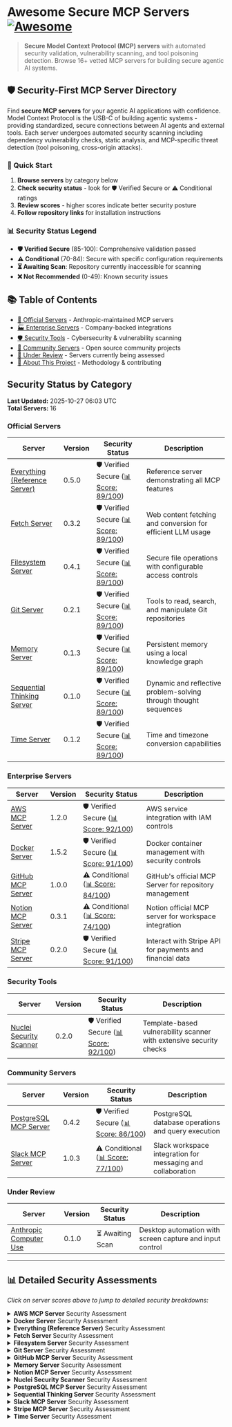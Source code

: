 # Awesome Secure MCP Servers [![Awesome](https://awesome.re/badge.svg)](https://awesome.re)

> **Secure Model Context Protocol (MCP) servers** with automated security validation, vulnerability scanning, and tool poisoning detection. Browse 16+ vetted MCP servers for building secure agentic AI systems.

## 🛡️ Security-First MCP Server Directory

Find **secure MCP servers** for your agentic AI applications with confidence. Model Context Protocol is the USB-C of building agentic systems - providing standardized, secure connections between AI agents and external tools. Each server undergoes automated security scanning including dependency vulnerability checks, static analysis, and MCP-specific threat detection (tool poisoning, cross-origin attacks).

### 🚀 Quick Start
1. **Browse servers** by category below
2. **Check security status** - look for 🛡️ Verified Secure or ⚠️ Conditional ratings
3. **Review scores** - higher scores indicate better security posture
4. **Follow repository links** for installation instructions

### 📊 Security Status Legend
- **🛡️ Verified Secure** (85-100): Comprehensive validation passed
- **⚠️ Conditional** (70-84): Secure with specific configuration requirements  
- **⏳ Awaiting Scan**: Repository currently inaccessible for scanning
- **❌ Not Recommended** (0-49): Known security issues

## 📚 Table of Contents
- [🏢 Official Servers](#official-servers) - Anthropic-maintained MCP servers
- [🏭 Enterprise Servers](#enterprise-servers) - Company-backed integrations 
- [🛡️ Security Tools](#security-tools) - Cybersecurity & vulnerability scanning
- [👥 Community Servers](#community-servers) - Open source community projects
- [🔄 Under Review](#under-review) - Servers currently being assessed
- [📖 About This Project](#-about-this-project) - Methodology & contributing

## Security Status by Category

**Last Updated:** 2025-10-27 06:03 UTC  
**Total Servers:** 16

### Official Servers

| Server | Version | Security Status | Description |
|--------|---------|----------------|-------------|
| [Everything (Reference Server)](https://github.com/modelcontextprotocol/servers/tree/main/src/everything) | 0.5.0 | 🛡️ Verified Secure ([📊 Score: 89/100](#security-details-everything-reference)) | Reference server demonstrating all MCP features |
| [Fetch Server](https://github.com/modelcontextprotocol/servers/tree/main/src/fetch) | 0.3.2 | 🛡️ Verified Secure ([📊 Score: 89/100](#security-details-fetch)) | Web content fetching and conversion for efficient LLM usage |
| [Filesystem Server](https://github.com/modelcontextprotocol/servers/tree/main/src/filesystem) | 0.4.1 | 🛡️ Verified Secure ([📊 Score: 89/100](#security-details-filesystem)) | Secure file operations with configurable access controls |
| [Git Server](https://github.com/modelcontextprotocol/servers/tree/main/src/git) | 0.2.1 | 🛡️ Verified Secure ([📊 Score: 89/100](#security-details-git)) | Tools to read, search, and manipulate Git repositories |
| [Memory Server](https://github.com/modelcontextprotocol/servers/tree/main/src/memory) | 0.1.3 | 🛡️ Verified Secure ([📊 Score: 89/100](#security-details-memory)) | Persistent memory using a local knowledge graph |
| [Sequential Thinking Server](https://github.com/modelcontextprotocol/servers/tree/main/src/sequentialthinking) | 0.1.0 | 🛡️ Verified Secure ([📊 Score: 89/100](#security-details-sequential-thinking)) | Dynamic and reflective problem-solving through thought sequences |
| [Time Server](https://github.com/modelcontextprotocol/servers/tree/main/src/time) | 0.1.2 | 🛡️ Verified Secure ([📊 Score: 89/100](#security-details-time)) | Time and timezone conversion capabilities |

### Enterprise Servers

| Server | Version | Security Status | Description |
|--------|---------|----------------|-------------|
| [AWS MCP Server](https://github.com/awslabs/mcp) | 1.2.0 | 🛡️ Verified Secure ([📊 Score: 92/100](#security-details-aws)) | AWS service integration with IAM controls |
| [Docker Server](https://github.com/QuantGeekDev/docker-mcp) | 1.5.2 | 🛡️ Verified Secure ([📊 Score: 91/100](#security-details-docker-server)) | Docker container management with security controls |
| [GitHub MCP Server](https://github.com/github/github-mcp-server) | 1.0.0 | ⚠️ Conditional ([📊 Score: 84/100](#security-details-github)) | GitHub's official MCP Server for repository management |
| [Notion MCP Server](https://github.com/makenotion/notion-mcp-server) | 0.3.1 | ⚠️ Conditional ([📊 Score: 74/100](#security-details-notion)) | Notion official MCP server for workspace integration |
| [Stripe MCP Server](https://github.com/stripe/agent-toolkit) | 0.2.0 | 🛡️ Verified Secure ([📊 Score: 91/100](#security-details-stripe)) | Interact with Stripe API for payments and financial data |

### Security Tools

| Server | Version | Security Status | Description |
|--------|---------|----------------|-------------|
| [Nuclei Security Scanner](https://github.com/cyproxio/mcp-for-security/tree/main/nuclei) | 0.2.0 | 🛡️ Verified Secure ([📊 Score: 92/100](#security-details-nuclei-scanner)) | Template-based vulnerability scanner with extensive security checks |

### Community Servers

| Server | Version | Security Status | Description |
|--------|---------|----------------|-------------|
| [PostgreSQL MCP Server](https://github.com/crystaldba/postgres-mcp) | 0.4.2 | 🛡️ Verified Secure ([📊 Score: 86/100](#security-details-postgresql)) | PostgreSQL database operations and query execution |
| [Slack MCP Server](https://github.com/korotovsky/slack-mcp-server) | 1.0.3 | ⚠️ Conditional ([📊 Score: 77/100](#security-details-slack)) | Slack workspace integration for messaging and collaboration |

### Under Review

| Server | Version | Security Status | Description |
|--------|---------|----------------|-------------|
| [Anthropic Computer Use](https://github.com/anthropics/anthropic-computer-use) | 0.1.0 | ⏳ Awaiting Scan | Desktop automation with screen capture and input control |

---

## 📊 Detailed Security Assessments

_Click on server scores above to jump to detailed security breakdowns:_

<details id="security-details-aws">
<summary><strong>AWS MCP Server</strong> Security Assessment</summary>

### Security Assessment: 2025-10-27

**🔍 MCP-Specific Security**: 95/100 ✅
*Scans for MCP-specific threats like tool poisoning attacks*

✅ **No issues found**
- MCP-scan found no security issues in 1 configuration file(s)

**📦 Third-Party Dependencies**: 100/100 ➖
*Scans package.json, requirements.txt, etc. for known CVEs*

➖ **Not applicable**
- No recognized dependency files found

**🐛 Code Security Analysis**: 70/100 ⚠️
*Static analysis for common security vulnerabilities in source code*

⚠️ **0 potential issues found**
- Bandit completed but output could not be parsed


</details>

<details id="security-details-docker-server">
<summary><strong>Docker Server</strong> Security Assessment</summary>

### Security Assessment: 2025-10-27

**🔍 MCP-Specific Security**: 90/100 ✅
*Scans for MCP-specific threats like tool poisoning attacks*

✅ **No issues found**
- No tool poisoning indicators found (basic check)

**📦 Third-Party Dependencies**: 100/100 ➖
*Scans package.json, requirements.txt, etc. for known CVEs*

➖ **Not applicable**
- No recognized dependency files found

**🐛 Code Security Analysis**: 85/100 ⚠️
*Static analysis for common security vulnerabilities in source code*

⚠️ **1 potential issues found**
- Found 1 critical security issue(s)


</details>

<details id="security-details-everything-reference">
<summary><strong>Everything (Reference Server)</strong> Security Assessment</summary>

### Security Assessment: 2025-10-27

**🔍 MCP-Specific Security**: 90/100 ✅
*Scans for MCP-specific threats like tool poisoning attacks*

✅ **No issues found**
- No tool poisoning indicators found (basic check)

**📦 Third-Party Dependencies**: 80/100 ⚠️
*Scans package.json, requirements.txt, etc. for known CVEs*

⚠️ **4 potential issues found**
- Found 4 vulnerability/vulnerabilities in dependencies

**🐛 Code Security Analysis**: 100/100 ✅
*Static analysis for common security vulnerabilities in source code*

✅ **No issues found**
- No critical security vulnerabilities found


</details>

<details id="security-details-fetch">
<summary><strong>Fetch Server</strong> Security Assessment</summary>

### Security Assessment: 2025-10-27

**🔍 MCP-Specific Security**: 90/100 ✅
*Scans for MCP-specific threats like tool poisoning attacks*

✅ **No issues found**
- No tool poisoning indicators found (basic check)

**📦 Third-Party Dependencies**: 80/100 ⚠️
*Scans package.json, requirements.txt, etc. for known CVEs*

⚠️ **4 potential issues found**
- Found 4 vulnerability/vulnerabilities in dependencies

**🐛 Code Security Analysis**: 100/100 ✅
*Static analysis for common security vulnerabilities in source code*

✅ **No issues found**
- No critical security vulnerabilities found


</details>

<details id="security-details-filesystem">
<summary><strong>Filesystem Server</strong> Security Assessment</summary>

### Security Assessment: 2025-10-27

**🔍 MCP-Specific Security**: 90/100 ✅
*Scans for MCP-specific threats like tool poisoning attacks*

✅ **No issues found**
- No tool poisoning indicators found (basic check)

**📦 Third-Party Dependencies**: 80/100 ⚠️
*Scans package.json, requirements.txt, etc. for known CVEs*

⚠️ **4 potential issues found**
- Found 4 vulnerability/vulnerabilities in dependencies

**🐛 Code Security Analysis**: 100/100 ✅
*Static analysis for common security vulnerabilities in source code*

✅ **No issues found**
- No critical security vulnerabilities found


</details>

<details id="security-details-git">
<summary><strong>Git Server</strong> Security Assessment</summary>

### Security Assessment: 2025-10-27

**🔍 MCP-Specific Security**: 90/100 ✅
*Scans for MCP-specific threats like tool poisoning attacks*

✅ **No issues found**
- No tool poisoning indicators found (basic check)

**📦 Third-Party Dependencies**: 80/100 ⚠️
*Scans package.json, requirements.txt, etc. for known CVEs*

⚠️ **4 potential issues found**
- Found 4 vulnerability/vulnerabilities in dependencies

**🐛 Code Security Analysis**: 100/100 ✅
*Static analysis for common security vulnerabilities in source code*

✅ **No issues found**
- No critical security vulnerabilities found


</details>

<details id="security-details-github">
<summary><strong>GitHub MCP Server</strong> Security Assessment</summary>

### Security Assessment: 2025-10-27

**🔍 MCP-Specific Security**: 95/100 ✅
*Scans for MCP-specific threats like tool poisoning attacks*

✅ **No issues found**
- MCP-scan found no security issues in 1 configuration file(s)

**📦 Third-Party Dependencies**: 50/100 ➖
*Scans package.json, requirements.txt, etc. for known CVEs*

➖ **Not applicable**
- Go dependency scanning not yet implemented

**🐛 Code Security Analysis**: 100/100 ✅
*Static analysis for common security vulnerabilities in source code*

✅ **No issues found**
- No critical security vulnerabilities found


</details>

<details id="security-details-memory">
<summary><strong>Memory Server</strong> Security Assessment</summary>

### Security Assessment: 2025-10-27

**🔍 MCP-Specific Security**: 90/100 ✅
*Scans for MCP-specific threats like tool poisoning attacks*

✅ **No issues found**
- No tool poisoning indicators found (basic check)

**📦 Third-Party Dependencies**: 80/100 ⚠️
*Scans package.json, requirements.txt, etc. for known CVEs*

⚠️ **4 potential issues found**
- Found 4 vulnerability/vulnerabilities in dependencies

**🐛 Code Security Analysis**: 100/100 ✅
*Static analysis for common security vulnerabilities in source code*

✅ **No issues found**
- No critical security vulnerabilities found


</details>

<details id="security-details-notion">
<summary><strong>Notion MCP Server</strong> Security Assessment</summary>

### Security Assessment: 2025-10-27

**🔍 MCP-Specific Security**: 90/100 ✅
*Scans for MCP-specific threats like tool poisoning attacks*

✅ **No issues found**
- No tool poisoning indicators found (basic check)

**📦 Third-Party Dependencies**: 40/100 ❌
*Scans package.json, requirements.txt, etc. for known CVEs*

❌ **8 critical issues found**
- Found 8 vulnerability/vulnerabilities in dependencies

**🐛 Code Security Analysis**: 70/100 ➖
*Static analysis for common security vulnerabilities in source code*

➖ **Not applicable**
- ESLint security scanning not available


</details>

<details id="security-details-nuclei-scanner">
<summary><strong>Nuclei Security Scanner</strong> Security Assessment</summary>

### Security Assessment: 2025-10-27

**🔍 MCP-Specific Security**: 95/100 ✅
*Scans for MCP-specific threats like tool poisoning attacks*

✅ **No issues found**
- MCP-scan found no security issues in 1 configuration file(s)

**📦 Third-Party Dependencies**: 100/100 ➖
*Scans package.json, requirements.txt, etc. for known CVEs*

➖ **Not applicable**
- No recognized dependency files found

**🐛 Code Security Analysis**: 70/100 ➖
*Static analysis for common security vulnerabilities in source code*

➖ **Not applicable**
- ESLint security scanning not available


</details>

<details id="security-details-postgresql">
<summary><strong>PostgreSQL MCP Server</strong> Security Assessment</summary>

### Security Assessment: 2025-10-27

**🔍 MCP-Specific Security**: 90/100 ✅
*Scans for MCP-specific threats like tool poisoning attacks*

✅ **No issues found**
- No tool poisoning indicators found (basic check)

**📦 Third-Party Dependencies**: 100/100 ➖
*Scans package.json, requirements.txt, etc. for known CVEs*

➖ **Not applicable**
- No recognized dependency files found

**🐛 Code Security Analysis**: 50/100 ❌
*Static analysis for common security vulnerabilities in source code*

❌ **9 critical issues found**
- Found 9 critical security issue(s)


</details>

<details id="security-details-sequential-thinking">
<summary><strong>Sequential Thinking Server</strong> Security Assessment</summary>

### Security Assessment: 2025-10-27

**🔍 MCP-Specific Security**: 90/100 ✅
*Scans for MCP-specific threats like tool poisoning attacks*

✅ **No issues found**
- No tool poisoning indicators found (basic check)

**📦 Third-Party Dependencies**: 80/100 ⚠️
*Scans package.json, requirements.txt, etc. for known CVEs*

⚠️ **4 potential issues found**
- Found 4 vulnerability/vulnerabilities in dependencies

**🐛 Code Security Analysis**: 100/100 ✅
*Static analysis for common security vulnerabilities in source code*

✅ **No issues found**
- No critical security vulnerabilities found


</details>

<details id="security-details-slack">
<summary><strong>Slack MCP Server</strong> Security Assessment</summary>

### Security Assessment: 2025-10-27

**🔍 MCP-Specific Security**: 90/100 ✅
*Scans for MCP-specific threats like tool poisoning attacks*

✅ **No issues found**
- No tool poisoning indicators found (basic check)

**📦 Third-Party Dependencies**: 50/100 ➖
*Scans package.json, requirements.txt, etc. for known CVEs*

➖ **Not applicable**
- Go dependency scanning not yet implemented

**🐛 Code Security Analysis**: 70/100 ➖
*Static analysis for common security vulnerabilities in source code*

➖ **Not applicable**
- ESLint security scanning not available


</details>

<details id="security-details-stripe">
<summary><strong>Stripe MCP Server</strong> Security Assessment</summary>

### Security Assessment: 2025-10-27

**🔍 MCP-Specific Security**: 90/100 ✅
*Scans for MCP-specific threats like tool poisoning attacks*

✅ **No issues found**
- No tool poisoning indicators found (basic check)

**📦 Third-Party Dependencies**: 100/100 ➖
*Scans package.json, requirements.txt, etc. for known CVEs*

➖ **Not applicable**
- No recognized dependency files found

**🐛 Code Security Analysis**: 85/100 ⚠️
*Static analysis for common security vulnerabilities in source code*

⚠️ **1 potential issues found**
- Found 1 critical security issue(s)


</details>

<details id="security-details-time">
<summary><strong>Time Server</strong> Security Assessment</summary>

### Security Assessment: 2025-10-27

**🔍 MCP-Specific Security**: 90/100 ✅
*Scans for MCP-specific threats like tool poisoning attacks*

✅ **No issues found**
- No tool poisoning indicators found (basic check)

**📦 Third-Party Dependencies**: 80/100 ⚠️
*Scans package.json, requirements.txt, etc. for known CVEs*

⚠️ **4 potential issues found**
- Found 4 vulnerability/vulnerabilities in dependencies

**🐛 Code Security Analysis**: 100/100 ✅
*Static analysis for common security vulnerabilities in source code*

✅ **No issues found**
- No critical security vulnerabilities found


</details>





















